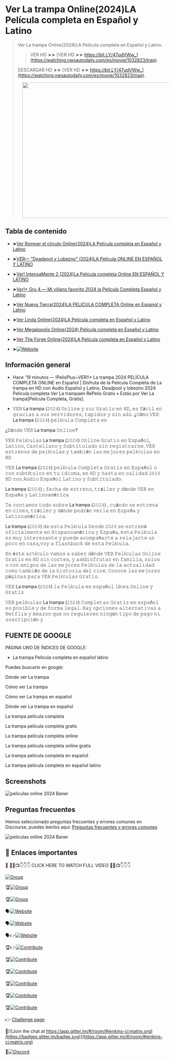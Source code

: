 # Ver La trampa Online(2024)LA Película completa en Español y Latino
>Ver La trampa Online(2024)LA Película completa en Español y Latino.
>
>> VER HD ➤➤ [VER HD ➤➤ https://bit.LY/47udVWw_](https://watching.nwsautodaily.com/es/movie/1032823/trap).
>> 
> DESCARGAR HD ➤➤ [VER HD ➤➤ https://bit.LY/47udVWw_](https://watching.nwsautodaily.com/es/movie/1032823/trap). <!-- If you have the project hosted somewhere, include the link here. -->
>
><a href="https://watching.nwsautodaily.com/es/movie/1032823/trap" imageanchor="1" style="margin-left: 1em; margin-right: 1em;"><img border="0" data-original-height="342" data-original-width="675" height="429" src="https://blogger.googleusercontent.com/img/b/R29vZ2xl/AVvXsEgZw1-wmT6yT2JOTBjYOaRGxOs7GlXKGCwQnEysnnCUET6afI_i_bviIborMDOLBX_rlnCwshPI6EAdtkKxZTucbpGttCKyidREQxsk9-Vfl1tYe86FQibXunb3_LcMgiqGkGiGPrEsDqhzJdu7JUItPyVN1zsNevDNnfnwoxjM7ragBdlR6wq00TAAzJLD/w738-h429/PELICULA%20COMPLETA%202024.gif" width="738" /></a>

## Tabla de contenido

* ➤[Ver Romper el círculo Online(2024)LA Película completa en Español y Latino ](https://watching.nwsautodaily.com/es/movie/1079091/)
  
* ➤[VER— "Deadpool y Lobezno" (2024)LA Película ONLINE EN ESPAÑOL Y LATINO](https://bit.LY/3AtWFV0)
  
* ➤[Ver! IntensaMente 2 (2024)La Pelicula completa Online EN ESPAÑOL Y LATINO](https://bit.LY/3YSSqwi)
  
* ➤[Ver!* Gru 4.— Mi villano favorito 2024 la Película Completa Español y Latino](https://watching.nwsautodaily.com/es/movie/519182)
  
* ➤[Ver Nueva Tierra(2024)LA PELICULA COMPLETA Online en Espanol y Latino](https://BIT.LY/3Xhk7fP)
  
* ➤[Ver Linda Online(2024)LA Película completa en Español y Latino](https://watching.nwsautodaily.com/es/movie/1297185/linda)
  
* ➤[Ver Megalopolis Online(2024) Película completa en Español y Latino](https://watching.nwsautodaily.com/es/movie/592831)
  
* ➤[Ver The Forge Online(2024)LA Película completa en Español y Latino](https://watching.nwsautodaily.com/es/movie/1186532/)
  
* ➤[![Website](https://img.shields.io/static/v1?label=CONTACTO&message=ADMINISTRACIÓN&color=blue)](https://watching.nwsautodaily.com/es/)
<!-- * [License](#license) -->


## Información general
- Hace '19 minutos — !PelisPlus~VER!!*  La trampa 2024 PELÍCULA COMPLETA ONLINE en Español | Disfruta de la Película Completa de  La trampa en HD con Audio Español y Latino. Deadpool y lobezno 2024 Pelicula completa Ver  La trampaen RePelis Gratis » Estás por Ver  La trampa[Película Completa, Gratis].


- 𝚅𝙴𝚁 La trampa (𝟸𝟶𝟸𝟺) 𝙾𝚗𝚕𝚒𝚗𝚎 𝚢 𝚜𝚞𝚛 𝙶𝚛𝚊𝚝𝚒𝚜 𝚎𝚗 𝙷𝙳, 𝚎𝚜 𝚏á𝚌𝚒𝚕 𝚎𝚗 𝚐𝚛𝚊𝚌𝚒𝚊𝚜 𝚊 𝚜𝚞𝚜 𝚜𝚎𝚛𝚟𝚒𝚍𝚘𝚛𝚎𝚜, 𝚛𝚊𝚙𝚒𝚍𝚘𝚜 𝚢 𝚜𝚒𝚗 𝚊𝚍𝚜. ¿𝙲ó𝚖𝚘 𝚅𝙴𝚁 La trampa (𝟸𝟶𝟸𝟺) 𝚙𝚎𝚕í𝚌𝚞𝚕𝚊 𝙲𝚘𝚖𝚙𝚕𝚎𝚝𝚊 𝚎𝚗



¿𝙳ó𝚗𝚍𝚎 𝚅𝙴𝚁 La trampa 𝙾𝚗𝚕𝚒𝚗𝚎?



𝚅𝙴𝚁 𝙿𝚎𝚕í𝚌𝚞𝚕𝚊𝚜 La trampa (𝟸𝟶𝟸𝟺) 𝙾𝚗𝚕𝚒𝚗𝚎 𝙶𝚛𝚊𝚝𝚒𝚜 𝚎𝚗 𝙴𝚜𝚙𝚊ñ𝚘𝚕, 𝙻𝚊𝚝𝚒𝚗𝚘, 𝙲𝚊𝚜𝚝𝚎𝚕𝚕𝚊𝚗𝚘 𝚢 𝚂𝚞𝚋𝚝𝚒𝚝𝚞𝚕𝚊𝚍𝚘 𝚜𝚒𝚗 𝚛𝚎𝚐𝚒𝚜𝚝𝚛𝚊𝚛𝚜𝚎. 𝚅𝙴𝚁 𝚎𝚜𝚝𝚛𝚎𝚗𝚘𝚜 𝚍𝚎 𝚙𝚎𝚕í𝚌𝚞𝚕𝚊𝚜 𝚢 𝚝𝚊𝚖𝚋𝚒é𝚗 𝚕𝚊𝚜 𝚖𝚎𝚓𝚘𝚛𝚎𝚜 𝚙𝚎𝚕í𝚌𝚞𝚕𝚊𝚜 𝚎𝚗 𝙷𝙳



𝚅𝙴𝚁 La trampa (𝟸𝟶𝟸𝟺) 𝚙𝚎𝚕í𝚌𝚞𝚕𝚊 𝙲𝚘𝚖𝚙𝚕𝚎𝚝𝚊 𝙶𝚛𝚊𝚝𝚒𝚜 𝚎𝚗 𝙴𝚜𝚙𝚊ñ𝚘𝚕 𝚘 𝚌𝚘𝚗 𝚜𝚞𝚋𝚝í𝚝𝚞𝚕𝚘𝚜 𝚎𝚗 𝚝𝚞 𝚒𝚍𝚒𝚘𝚖𝚊, 𝚎𝚗 𝙷𝙳 𝚢 𝚑𝚊𝚜𝚝𝚊 𝚎𝚗 𝚌𝚊𝚕𝚒𝚍𝚊𝚍 𝟸𝟶𝟸𝟺 𝙷𝙳 𝚌𝚘𝚗 𝙰𝚞𝚍𝚒𝚘 𝙴𝚜𝚙𝚊ñ𝚘𝚕 𝙻𝚊𝚝𝚒𝚗𝚘 𝚢 𝚂𝚞𝚋𝚝𝚒𝚝𝚞𝚕𝚊𝚍𝚘.





La trampa (𝟸𝟶𝟸𝟺) ; 𝚏𝚎𝚌𝚑𝚊 𝚍𝚎 𝚎𝚜𝚝𝚛𝚎𝚗𝚘, 𝚝𝚛á𝚒𝚕𝚎𝚛 𝚢 𝚍ó𝚗𝚍𝚎 𝚅𝙴𝚁 𝚎𝚗 𝙴𝚜𝚙𝚊ñ𝚊 𝚢 𝙻𝚊𝚝𝚒𝚗𝚘𝚊𝚖é𝚛𝚒𝚌𝚊



𝚃𝚎 𝚌𝚘𝚗𝚝𝚊𝚖𝚘𝚜 𝚝𝚘𝚍𝚘 𝚜𝚘𝚋𝚛𝚎 La trampa (𝟸𝟶𝟸𝟺) , 𝚌𝚞á𝚗𝚍𝚘 𝚜𝚎 𝚎𝚜𝚝𝚛𝚎𝚗𝚊 𝚎𝚗 𝚌𝚒𝚗𝚎𝚜, 𝚝𝚛á𝚒𝚕𝚎𝚛 𝚢 𝚍ó𝚗𝚍𝚎 𝚙𝚘𝚍𝚛á𝚜 𝚟𝚎𝚛𝚕𝚊 𝚎𝚗 𝙴𝚜𝚙𝚊ñ𝚊 𝚢 𝙻𝚊𝚝𝚒𝚗𝚘𝚊𝚖é𝚛𝚒𝚌𝚊.



La trampa (𝟸𝟶𝟸𝟺) 𝚍𝚎 𝚎𝚜𝚝𝚊 𝙿𝚎𝚕í𝚌𝚞𝚕𝚊 𝙳𝚎𝚜𝚍𝚎 𝟸𝟶𝟸𝟺 𝚜𝚎 𝚎𝚜𝚝𝚛𝚎𝚗ó 𝚘𝚏𝚒𝚌𝚒𝚊𝚕𝚖𝚎𝚗𝚝𝚎 𝚎𝚗 𝙷𝚒𝚜𝚙𝚊𝚗𝚘𝚊𝚖é𝚛𝚒𝚌𝚊 𝚢 𝙴𝚜𝚙𝚊ñ𝚊, 𝚎𝚜𝚝𝚊 𝙿𝚎𝚕í𝚌𝚞𝚕𝚊 𝚎𝚜 𝚖𝚞𝚢 𝚒𝚗𝚝𝚎𝚛𝚎𝚜𝚊𝚗𝚝𝚎 𝚢 𝚙𝚞𝚎𝚍𝚎 𝚊𝚌𝚘𝚖𝚙𝚊ñ𝚊𝚛𝚝𝚎 𝚊 𝚛𝚎𝚕𝚊𝚓𝚊𝚛𝚝𝚎 𝚞𝚗 𝚙𝚘𝚌𝚘 𝚎𝚗 𝚌𝚊𝚜𝚊,𝚟𝚘𝚢 𝚊 𝚏𝚕𝚊𝚜𝚑𝚋𝚊𝚌𝚔 𝚍𝚎 𝚎𝚜𝚝𝚊 𝙿𝚎𝚕í𝚌𝚞𝚕𝚊.



𝙴𝚗 é𝚜𝚝𝚎 𝚊𝚛𝚝í𝚌𝚞𝚕𝚘 𝚟𝚊𝚖𝚘𝚜 𝚊 𝚜𝚊𝚋𝚎𝚛 𝚍ó𝚗𝚍𝚎 𝚅𝙴𝚁 𝙿𝚎𝚕í𝚌𝚞𝚕𝚊𝚜 𝙾𝚗𝚕𝚒𝚗𝚎 𝙶𝚛𝚊𝚝𝚒𝚜 𝚎𝚗 𝙷𝙳 𝚜𝚒𝚗 𝚌𝚘𝚛𝚝𝚎𝚜, 𝚢 𝚊𝚜í𝚍𝚒𝚜𝚏𝚛𝚞𝚝𝚊𝚛 𝚎𝚗 𝚏𝚊𝚖𝚒𝚕𝚒𝚊, 𝚜𝚘𝚕𝚘𝚜 𝚘 𝚌𝚘𝚗 𝚊𝚖𝚒𝚐𝚘𝚜 𝚍𝚎 𝚕𝚊𝚜 𝚖𝚎𝚓𝚘𝚛𝚎𝚜 𝙿𝚎𝚕í𝚌𝚞𝚕𝚊𝚜 𝚍𝚎 𝚕𝚊 𝚊𝚌𝚝𝚞𝚊𝚕𝚒𝚍𝚊𝚍 𝚌𝚘𝚖𝚘 𝚝𝚊𝚖𝚋𝚒é𝚗 𝚍𝚎 𝚕𝚊 𝚑𝚒𝚜𝚝𝚘𝚛𝚒𝚊 𝚍𝚎𝚕 𝚌𝚒𝚗𝚎. 𝙲𝚘𝚗𝚘𝚌𝚎 𝚕𝚊𝚜 𝚖𝚎𝚓𝚘𝚛𝚎𝚜 𝚙á𝚐𝚒𝚗𝚊𝚜 𝚙𝚊𝚛𝚊 𝚅𝙴𝚁 𝙿𝚎𝚕í𝚌𝚞𝚕𝚊𝚜 𝙶𝚛𝚊𝚝𝚒𝚜.



𝚅𝙴𝚁 La trampa (𝟸𝟶𝟸𝟺) 𝚕𝚊 𝙿𝚎𝚕í𝚌𝚞𝚕𝚊 𝚎𝚗 𝚎𝚜𝚙𝚊ñ𝚘𝚕 𝚕í𝚗𝚎𝚊 𝙾𝚗𝚕𝚒𝚗𝚎 𝚢 𝙶𝚛𝚊𝚝𝚒𝚜



𝚅𝙴𝚁 𝚙𝚎𝚕í𝚌𝚞𝚕𝚊𝚜 La trampa (𝟸𝟶𝟸𝟺) 𝙲𝚘𝚖𝚙𝚕𝚎𝚝𝚊𝚜 𝙶𝚛𝚊𝚝𝚒𝚜 𝚎𝚗 𝚎𝚜𝚙𝚊ñ𝚘𝚕 𝚎𝚜 𝚙𝚘𝚜𝚒𝚋𝚕𝚎 𝚢 𝚍𝚎 𝚏𝚘𝚛𝚖𝚊 𝚕𝚎𝚐𝚊𝚕. 𝙷𝚊𝚢 𝚘𝚙𝚌𝚒𝚘𝚗𝚎𝚜 𝚊𝚕𝚝𝚎𝚛𝚗𝚊𝚝𝚒𝚟𝚊𝚜 𝚊 𝙽𝚎𝚝𝚏𝚕𝚒𝚡 𝚢 𝙰𝚖𝚊𝚣𝚘𝚗 𝚚𝚞𝚎 𝚗𝚘 𝚛𝚎𝚚𝚞𝚒𝚎𝚛𝚎𝚗 𝚗𝚒𝚗𝚐ú𝚗 𝚝𝚒𝚙𝚘 𝚍𝚎 𝚙𝚊𝚐𝚘 𝚗𝚒 𝚜𝚞𝚜𝚌𝚛𝚒𝚙𝚌𝚒ó𝚗 𝚢



## FUENTE DE GOOGLE
PÁGINA UNO DE ÍNDICES DE GOOGLE:
- La trampa Pelicula completa en español latino

Puedes buscarlo en google:

Dónde ver La trampa 

Cómo ver La trampa 

Cómo ver La trampa  en español

Dónde ver La trampa  en español

La trampa  película completa

La trampa  película completa gratis

La trampa  película completa online

La trampa  película completa online gratis

La trampa  pelicula completa en español

La trampa  pelicula completa en español latino


## Screenshots

![ peliculas online 2024 Baner](https://i.ytimg.com/vi/jpuTkJ7f2tw/maxresdefault.jpg)




## Preguntas frecuentes

Hemos seleccionado preguntas frecuentes y errores comunes en Discourse, puedes leerlos aquí: [Preguntas frecuentes y errores comunes](https://watching.nwsautodaily.com/zh/)




![ peliculas online 2024 Baner](https://www.panoramaaudiovisual.com/wp-content/uploads/2022/09/Runtime-Espana-UI.jpg)


## 📎 Enlaces importantes

💪 🍿🎥📺👇👇👇 CLICK HERE TO WATCH FULL VIDEO 🍿🎥📺👇👇👇

[![Group](https://img.shields.io/static/v1?label=GiThub&message=Code&color=blue)](https://github.com/gitrepo-gitTv/Cuevana-3-Ver-Romper-el-c-rculo-2024-LA-Pel-cula-Completa-Espa-ol-Lat-no-Gratis)


🏆[![Group](https://img.shields.io/static/v1?label=Website&message=facebook&color=blue)](https://www.facebook.com/groups/548039300909916/posts/554770153570164/)

🏆[![Group](https://img.shields.io/static/v1?label=Website&message=strava.clubs&color=orange)](https://www.strava.com/clubs/1290772/posts/32045247)

🗣️[![Website](https://img.shields.io/static/v1?label=Website&message=https://watching.nwsautodaily.com/en/&color=blue)](https://watching.nwsautodaily.com/en/)


🗣️[![Website](https://img.shields.io/static/v1?label=Website&message=https://lawe.sensacinema.site/en/&color=blue)](https://lawe.sensacinema.site/en/)


🗣️👉[![Website](https://img.shields.io/static/v1?label=Website&message=https://flixstream.filmeeex.fun/en//&color=blue)](https://flixstream.filmeeex.fun/en/)


🏆👉[![Contribute](https://img.shields.io/static/v1?label=Contribute&message=github.participate&color=orange)](https://github.com/GITREPO-VERAhoRA/-PELISPLUS-Ver-Romper-el-c-rculo-2024-LA-Pel-cula-Completa-Online-en-Espa-ol-y-Latino-Gratis)


🏆[![Contribute](https://img.shields.io/static/v1?label=Contribute&message=github.participate&color=yelow)](https://github.com/git-thaiTv/MAJORCINE-ThaiTv/)


🏆[![Contribute](https://img.shields.io/static/v1?label=Contribute&message=github.participate&color=pink)](https://github.com/gitrepo-cineTV/CineTV/)



🏆[![Contribute](https://img.shields.io/static/v1?label=Contribute&message=Gitlab.participate&color=yelow)](https://gitlab.com/gitTV-TW/cuevana-3-ver-romper-el-circulo-2024-la-pelicula-completa-espanol-latino-gratis)


🏆[![Contribute](https://img.shields.io/static/v1?label=Contribute&message=Gitlab.participate&color=pink)](https://gitlab.com/GITREPO-VERAhoRA/repelis-ver-romper-el-circulo-2024-la-pelicula-completa-espanol-latino-gratis)


🏆[![Contribute](https://img.shields.io/static/v1?label=Contribute&message=GiTHub.repo&color=pink)](https://github.com/GITREPO-BATBARTv/-2024-Bat-War-Full-HD-SUB-Thai)



👉 [Challenge page](https://www.aicrowd.com/challenges/airborne-object-tracking-challenge?utm_source=starter-kit&utm_medium=click&utm_campaign=prime-air)


🧛[![Join the chat at https://app.gitter.im/#/room/#jenkins-ci:matrix.org](https://badges.gitter.im/badge.svg)](https://app.gitter.im/#/room/#jenkins-ci:matrix.org)


🧛[![Discord](https://img.shields.io/discord/565639094860775436.svg)](https://discord.gg/hAuevqx9Tj)






